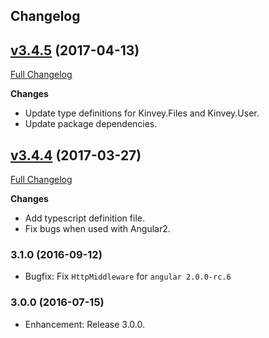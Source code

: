 ## Changelog
## [v3.4.5](https://github.com/Kinvey/angular2-sdk/tree/v3.4.5) (2017-04-13)
[Full Changelog](https://github.com/Kinvey/angular2-sdk/compare/v3.4.4...v3.4.5)<br/>

**Changes**
- Update type definitions for Kinvey.Files and Kinvey.User.
- Update package dependencies.

## [v3.4.4](https://github.com/Kinvey/angular2-sdk/tree/v3.4.4) (2017-03-27)
[Full Changelog](https://github.com/Kinvey/angular2-sdk/compare/v3.1.0...v3.4.4)<br/>

**Changes**
- Add typescript definition file.
- Fix bugs when used with Angular2.

### 3.1.0 (2016-09-12)
* Bugfix: Fix `HttpMiddleware` for `angular 2.0.0-rc.6`

### 3.0.0 (2016-07-15)
* Enhancement: Release 3.0.0.
